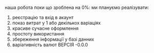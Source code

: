 наша робота поки що зроблена на 0%:
ми плануємо реалізувати:
1. реєстрацію та вхід в акаунт
2. показ витрат у 1 або декількох варіаціях
3. красиве сучасне оформлення
4. простоту використання
5. збереження інформації у базі данних
6. варіативність валют
ВЕРСІЯ
-0.0.0
